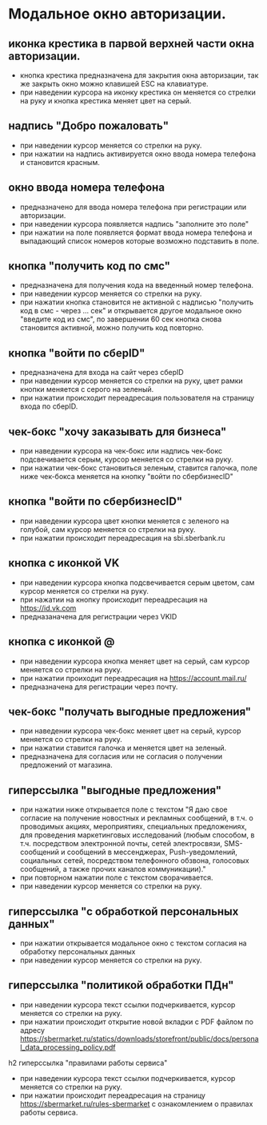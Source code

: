 # Модальное окно авторизации.
## иконка крестика в парвой верхней части окна авторизации. 
- кнопка крестика предназначена для закрытия окна авторизации, так же закрыть окно можно клавишей ESC на клавиатуре.
- при наведении курсора на иконку крестика он меняется со стрелки на руку и кнопка крестика меняет цвет на серый.

## надпись "Добро пожаловать"
- при наведении курсор меняется со стрелки на руку.
- при нажатии на надпись активируется окно ввода номера телефона и становится красным.

## окно ввода номера телефона
- предназначено для ввода номера телефона при регистрации или авторизации.
- при наведении курсора появляется надпись "заполните это поле"
- при нажатии на поле появляется формат ввода номера телефона и выпадающий список номеров которые возможно подставить в поле.

## кнопка "получить код по смс"
- предназначена для получения кода на введенный номер телефона.
- при наведении курсор меняется со стрелки на руку.
- при нажатии кнопка становится не активной с надписью "получить код в смс - через ... сек" и открывается другое модальное окно "введите код из смс", по завершении 60 сек кнопка снова становится активной, можно получить код повторно.

## кнопка "войти по сберID"
- предназначена для входа на сайт через сберID
- при наведении курсор меняется со стрелки на руку, цвет рамки кнопки меняется с серого на зеленый.
- при нажатии происходит переадресация пользователя на страницу входа по сберID.

## чек-бокс "хочу заказывать для бизнеса"
- при наведении курсора на чек-бокс или надпись чек-бокс подсвечивается серым, курсор меняется со стрелки на руку.
- при нажатии чек-бокс становиться зеленым, ставится галочка, поле ниже чек-бокса меняется на кнопку "войти по сбербизнесID"

## кнопка "войти по сбербизнесID"
- при наведении курсора цвет кнопки меняется с зеленого на голубой, сам курсор меняется со стрелки на руку.
- при нажатии происходит переадресация на sbi.sberbank.ru

## кнопка с иконкой VK
- при наведении курсора кнопка подсвечивается серым цветом, сам курсор меняется со стрелки на руку.
- при нажатии на кнопку происходит переадресация на https://id.vk.com
- предназаначена для регистрации через VKID

## кнопка с иконкой @
- при наведении курсора кнопка меняет цвет на серый, сам курсор меняется со стрелки на руку.
- при нажатии проиходит переадресация на https://account.mail.ru/
- предназначена для регистрации через почту.

## чек-бокс "получать выгодные предложения"
- при наведении курсора чек-бокс меняет цвет на серый, курсор меняется со стрелки на руку.
- при нажатии ставится галочка и меняется цвет на зеленый.
- предназначена для согласия или не согласия о получении предложений от магазина.

## гиперссылка "выгодные предложения"
- при нажатии ниже открывается поле с текстом "Я даю свое согласие на получение новостных и рекламных сообщений, в т.ч. о проводимых акциях, мероприятиях, специальных предложениях, для проведения маркетинговых исследований (любым способом, в т.ч. посредством электронной почты, сетей электросвязи, SMS-сообщений и сообщений в мессенджерах, Push-уведомлений, социальных сетей, посредством телефонного обзвона, голосовых сообщений, а также прочих каналов коммуникации)."
- при повторном нажатии поле с текстом сворачивается.
- при наведении курсор меняется со стрелки на руку.

## гиперссылка "с обработкой персональных данных"
- при нажатии открывается модальное окно с текстом согласия на обработку персональных данных
- при наведении курсор меняется со стрелки на руку.

## гиперссылка "политикой обработки ПДн"
- при наведении курсора текст ссылки подчеркивается, курсор меняется со стрелки на руку.
- при нажатии происходит открытие новой вкладки с PDF файлом по адресу https://sbermarket.ru/statics/downloads/storefront/public/docs/personal_data_processing_policy.pdf

h2 гиперссылка "правилами работы сервиса"
- при наведении курсора текст ссылки подчеркивается, курсор меняется со стрелки на руку.
- при нажатии происходит переадресация на страницу https://sbermarket.ru/rules-sbermarket с ознакомлением о правилах работы сервиса.
